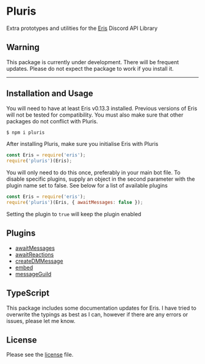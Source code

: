 Pluris
======

Extra prototypes and utilities for the [Eris](https://npmjs.com/package/eris) Discord API Library

Warning
-------
This package is currently under development. There will be frequent updates. Please do not expect the package to work if you install it.

---
Installation and Usage
----------------------
You will need to have at least Eris v0.13.3 installed. Previous versions of Eris will not be tested for compatibility. You must also make sure that other packages do not conflict with Pluris.

```sh
$ npm i pluris
```
After installing Pluris, make sure you initialise Eris with Pluris
```js
const Eris = require('eris');
require('pluris')(Eris);
```
You will only need to do this once, preferably in your main bot file. To disable specific plugins, supply an object in the second parameter with the plugin name set to false. See below for a list of available plugins
```js
const Eris = require('eris');
require('pluris')(Eris, { awaitMessages: false });
```
Setting the plugin to `true` will keep the plugin enabled

Plugins
-------
- [awaitMessages](docs/awaitMessages.md)
- [awaitReactions](docs/awaitReactions.md)
- [createDMMessage](docs/createDMMessage.md)
- [embed](docs/embed.md)
- [messageGuild](docs/messageGuild.md)

TypeScript
----------
This package includes some documentation updates for Eris. I have tried to overwrite the typings as best as I can, however if there are any errors or issues, please let me know.

License
-------
Please see the [license](LICENSE) file. 
